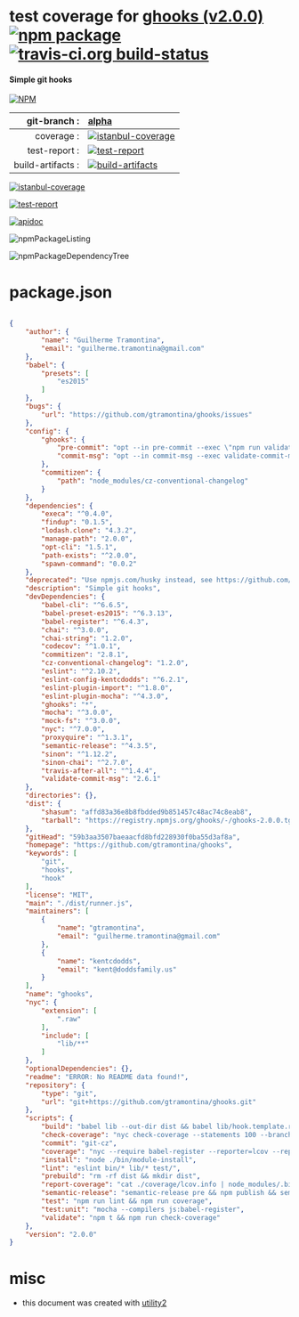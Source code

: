 # test coverage for  [ghooks (v2.0.0)](https://github.com/gtramontina/ghooks)  [![npm package](https://img.shields.io/npm/v/npmtest-ghooks.svg?style=flat-square)](https://www.npmjs.org/package/npmtest-ghooks) [![travis-ci.org build-status](https://api.travis-ci.org/npmtest/node-npmtest-ghooks.svg)](https://travis-ci.org/npmtest/node-npmtest-ghooks)
#### Simple git hooks

[![NPM](https://nodei.co/npm/ghooks.png?downloads=true)](https://www.npmjs.com/package/ghooks)

| git-branch : | [alpha](https://github.com/npmtest/node-npmtest-ghooks/tree/alpha)|
|--:|:--|
| coverage : | [![istanbul-coverage](https://npmtest.github.io/node-npmtest-ghooks/build/coverage.badge.svg)](https://npmtest.github.io/node-npmtest-ghooks/build/coverage.html/index.html)|
| test-report : | [![test-report](https://npmtest.github.io/node-npmtest-ghooks/build/test-report.badge.svg)](https://npmtest.github.io/node-npmtest-ghooks/build/test-report.html)|
| build-artifacts : | [![build-artifacts](https://npmtest.github.io/node-npmtest-ghooks/glyphicons_144_folder_open.png)](https://github.com/npmtest/node-npmtest-ghooks/tree/gh-pages/build)|

[![istanbul-coverage](https://npmtest.github.io/node-npmtest-ghooks/build/screenCapture.buildCustomOrg.browser.coverage.html.png)](https://npmtest.github.io/node-npmtest-ghooks/build/coverage.html/index.html)

[![test-report](https://npmtest.github.io/node-npmtest-ghooks/build/screenCapture.buildCustomOrg.browser.%252Fhome%252Ftravis%252Fbuild%252Fnpmtest%252Fnode-npmtest-ghooks%252Ftmp%252Fbuild%252Ftest-report.html.png)](https://npmtest.github.io/node-npmtest-ghooks/build/test-report.html)

[![apidoc](https://npmdoc.github.io/node-npmdoc-ghooks/build/screenCapture.buildApidoc.browser.%252Fhome%252Ftravis%252Fbuild%252Fnpmdoc%252Fnode-npmdoc-ghooks%252Ftmp%252Fbuild%252Fapidoc.html.png)](https://npmdoc.github.io/node-npmdoc-ghooks/build/apidoc.html)

![npmPackageListing](https://npmtest.github.io/node-npmtest-ghooks/build/screenCapture.npmPackageListing.svg)

![npmPackageDependencyTree](https://npmtest.github.io/node-npmtest-ghooks/build/screenCapture.npmPackageDependencyTree.svg)



# package.json

```json

{
    "author": {
        "name": "Guilherme Tramontina",
        "email": "guilherme.tramontina@gmail.com"
    },
    "babel": {
        "presets": [
            "es2015"
        ]
    },
    "bugs": {
        "url": "https://github.com/gtramontina/ghooks/issues"
    },
    "config": {
        "ghooks": {
            "pre-commit": "opt --in pre-commit --exec \"npm run validate\"",
            "commit-msg": "opt --in commit-msg --exec validate-commit-msg"
        },
        "commitizen": {
            "path": "node_modules/cz-conventional-changelog"
        }
    },
    "dependencies": {
        "execa": "^0.4.0",
        "findup": "0.1.5",
        "lodash.clone": "4.3.2",
        "manage-path": "2.0.0",
        "opt-cli": "1.5.1",
        "path-exists": "^2.0.0",
        "spawn-command": "0.0.2"
    },
    "deprecated": "Use npmjs.com/husky instead, see https://github.com/gtramontina/ghooks/issues/166",
    "description": "Simple git hooks",
    "devDependencies": {
        "babel-cli": "^6.6.5",
        "babel-preset-es2015": "^6.3.13",
        "babel-register": "^6.4.3",
        "chai": "^3.0.0",
        "chai-string": "1.2.0",
        "codecov": "^1.0.1",
        "commitizen": "2.8.1",
        "cz-conventional-changelog": "1.2.0",
        "eslint": "^2.10.2",
        "eslint-config-kentcdodds": "^6.2.1",
        "eslint-plugin-import": "^1.8.0",
        "eslint-plugin-mocha": "^4.3.0",
        "ghooks": "*",
        "mocha": "^3.0.0",
        "mock-fs": "^3.0.0",
        "nyc": "^7.0.0",
        "proxyquire": "^1.3.1",
        "semantic-release": "^4.3.5",
        "sinon": "^1.12.2",
        "sinon-chai": "^2.7.0",
        "travis-after-all": "^1.4.4",
        "validate-commit-msg": "2.6.1"
    },
    "directories": {},
    "dist": {
        "shasum": "affd83a36e8b8fbdded9b851457c48ac74c8eab8",
        "tarball": "https://registry.npmjs.org/ghooks/-/ghooks-2.0.0.tgz"
    },
    "gitHead": "59b3aa3507baeaacfd8bfd228930f0ba55d3af8a",
    "homepage": "https://github.com/gtramontina/ghooks",
    "keywords": [
        "git",
        "hooks",
        "hook"
    ],
    "license": "MIT",
    "main": "./dist/runner.js",
    "maintainers": [
        {
            "name": "gtramontina",
            "email": "guilherme.tramontina@gmail.com"
        },
        {
            "name": "kentcdodds",
            "email": "kent@doddsfamily.us"
        }
    ],
    "name": "ghooks",
    "nyc": {
        "extension": [
            ".raw"
        ],
        "include": [
            "lib/**"
        ]
    },
    "optionalDependencies": {},
    "readme": "ERROR: No README data found!",
    "repository": {
        "type": "git",
        "url": "git+https://github.com/gtramontina/ghooks.git"
    },
    "scripts": {
        "build": "babel lib --out-dir dist && babel lib/hook.template.raw --out-file dist/hook.template.raw",
        "check-coverage": "nyc check-coverage --statements 100 --branches 100 --functions 100 --lines 100",
        "commit": "git-cz",
        "coverage": "nyc --require babel-register --reporter=lcov --reporter=text mocha",
        "install": "node ./bin/module-install",
        "lint": "eslint bin/* lib/* test/",
        "prebuild": "rm -rf dist && mkdir dist",
        "report-coverage": "cat ./coverage/lcov.info | node_modules/.bin/codecov",
        "semantic-release": "semantic-release pre && npm publish && semantic-release post",
        "test": "npm run lint && npm run coverage",
        "test:unit": "mocha --compilers js:babel-register",
        "validate": "npm t && npm run check-coverage"
    },
    "version": "2.0.0"
}
```



# misc
- this document was created with [utility2](https://github.com/kaizhu256/node-utility2)
